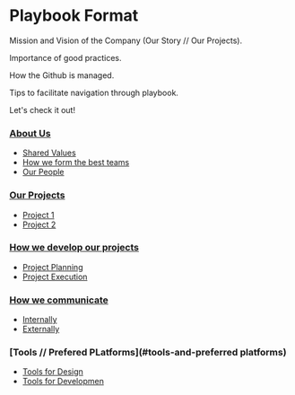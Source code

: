 # Playbook Format

Mission and Vision of the Company (Our Story // Our Projects).

Importance of good practices.

How the Github is managed.

Tips to facilitate navigation through playbook.

Let's check it out!


### [About Us](#us)

- [Shared Values](#values)
- [How we form the best teams](#best-teams)
- [Our People](#people)

### [Our Projects](#projects)

- [Project 1](#project-one)
- [Project 2](#project-two)

### [How we develop our projects](#departamentos)

- [Project Planning](#planning)
- [Project Execution](#execution)

### [How we communicate](#comunications)

- [Internally](#internal-comunications)
- [Externally](#external-communications)

### [Tools // Prefered PLatforms](#tools-and-preferred platforms)

- [Tools for Design](#design-tools)
- [Tools for Developmen](#development-tools)
